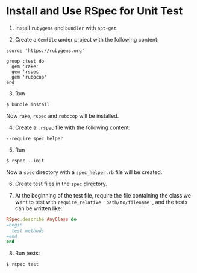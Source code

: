 # Install and Use RSpec for Unit Test

1. Install `rubygems` and `bundler` with `apt-get`.

2. Create a `Gemfile` under project with the following content:

```
source 'https://rubygems.org'

group :test do
  gem 'rake'
  gem 'rspec'
  gem 'rubocop'
end
```

3. Run

```console
$ bundle install
```

Now `rake`, `rspec` and `rubocop` will be installed.

4. Create a `.rspec` file with the following content:

```
--require spec_helper
```

5. Run

```console
$ rspec --init
```

Now a `spec` directory with a `spec_helper.rb` file will be created.

6. Create test files in the `spec` directory.

7. At the beginning of the test file, require the file containing the class we want to test with `require_relative 'path/to/filename'`, and the tests can be written like:

```ruby
RSpec.describe AnyClass do
=begin
  test methods
=end
end
```

8. Run tests:

```console
$ rspec test
```
